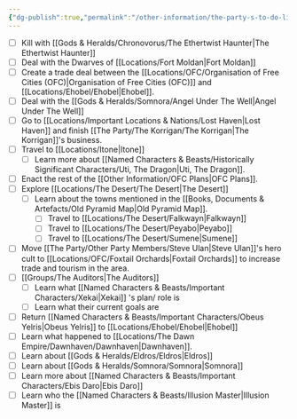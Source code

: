 ```yaml
---
{"dg-publish":true,"permalink":"/other-information/the-party-s-to-do-list/"}
---
```


- [ ] Kill with [[Gods & Heralds/Chronovorus/The Ethertwist Haunter\|The Ethertwist Haunter]] 
- [ ] Deal with the Dwarves of [[Locations/Fort Moldan\|Fort Moldan]]
- [ ] Create a trade deal between the [[Locations/OFC/Organisation of Free Cities (OFC)\|Organisation of Free Cities (OFC)]] and [[Locations/Ehobel/Ehobel\|Ehobel]].
- [ ] Deal with the [[Gods & Heralds/Somnora/Angel Under The Well\|Angel Under The Well]]
- [ ] Go to [[Locations/Important Locations & Nations/Lost Haven\|Lost Haven]] and finish [[The Party/The Korrigan/The Korrigan\|The Korrigan]]'s business.
- [ ] Travel to [[Locations/Itone\|Itone]]
	- [ ] Learn more about [[Named Characters & Beasts/Historically Significant  Characters/Uti, The Dragon\|Uti, The Dragon]].
- [ ] Enact the rest of the [[Other Information/OFC Plans\|OFC Plans]].
- [ ] Explore [[Locations/The Desert/The Desert\|The Desert]]
	- [ ] Learn about the towns mentioned in the [[Books, Documents & Artefacts/Old Pyramid Map\|Old Pyramid Map]].
		- [ ] Travel to [[Locations/The Desert/Falkwayn\|Falkwayn]]
		- [ ] Travel to [[Locations/The Desert/Peyabo\|Peyabo]]
		- [ ] Travel to [[Locations/The Desert/Sumene\|Sumene]]
- [ ] Move [[The Party/Other Party Members/Steve Ulan\|Steve Ulan]]'s hero cult to [[Locations/OFC/Foxtail Orchards\|Foxtail Orchards]] to increase trade and tourism in the area.
- [ ] [[Groups/The Auditors\|The Auditors]]
	- [ ] Learn what [[Named Characters & Beasts/Important Characters/Xekai\|Xekai]] 's plan/ role is
	- [ ] Learn what their current goals are
- [ ] Return [[Named Characters & Beasts/Important Characters/Obeus Yelris\|Obeus Yelris]] to [[Locations/Ehobel/Ehobel\|Ehobel]]
- [ ] Learn what happened to [[Locations/The Dawn Empire/Dawnhaven/Dawnhaven\|Dawnhaven]].
- [ ] Learn about [[Gods & Heralds/Eldros/Eldros\|Eldros]]
- [ ] Learn about [[Gods & Heralds/Somnora/Somnora\|Somnora]] 
- [ ] Learn more about [[Named Characters & Beasts/Important Characters/Ebis Daro\|Ebis Daro]]
- [ ] Learn who the [[Named Characters & Beasts/Illusion Master\|Illusion Master]] is